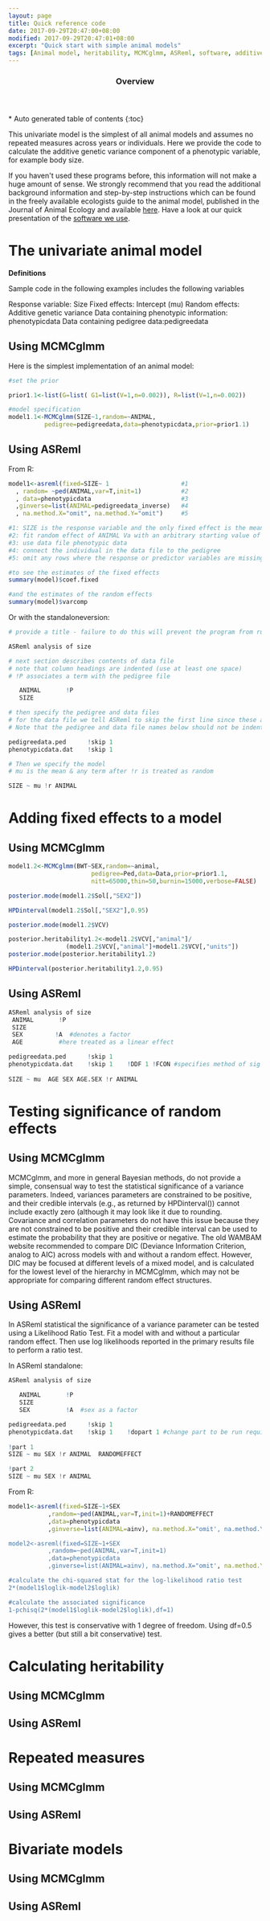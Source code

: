 ```yaml
---
layout: page
title: Quick reference code
date: 2017-09-29T20:47:00+08:00
modified: 2017-09-29T20:47:01+08:00
excerpt: "Quick start with simple animal models"
tags: [Animal model, heritability, MCMCglmm, ASReml, software, additive genetic variance]
---
```

<section id="table-of-contents" class="toc">
  <header>
    <h3>Overview</h3>
  </header>
<div id="drawer" markdown="1">
*  Auto generated table of contents
{:toc}
</div>
</section><!-- /#table-of-contents -->

This univariate model is the simplest of all animal models and assumes no repeated measures across years or individuals. Here we provide the code to calculate the additive genetic variance component of a phenotypic variable, for example body size.

If you haven't used these programs before, this information will not make a huge amount of sense. We strongly recommend that you read the additional background information and step-by-step instructions which can be found in the freely available ecologists guide to the animal model, published in the Journal of Animal Ecology and available [here](http://wildanimalmodels.org/tiki-index.php?page=The+ecologists+guide+to+the+animal+model).
Have a look at our quick presentation of the [software we use](/software/).

# The univariate animal model

**Definitions**

Sample code in the following examples includes the following variables

Response variable: Size
Fixed effects: Intercept (mu)
Random effects: Additive genetic variance
Data containing phenotypic information: phenotypicdata
Data containing pedigree data:pedigreedata

## Using MCMCglmm

Here is the simplest implementation of an animal model:

```r
#set the prior

prior1.1<-list(G=list( G1=list(V=1,n=0.002)), R=list(V=1,n=0.002))

#model specification
model1.1<-MCMCglmm(SIZE~1,random=~ANIMAL,
          pedigree=pedigreedata,data=phenotypicdata,prior=prior1.1)
```
## Using ASReml

From R:
```r
model1<-asreml(fixed=SIZE~ 1                    #1  
  , random= ~ped(ANIMAL,var=T,init=1)           #2  
  , data=phenotypicdata                         #3
  ,ginverse=list(ANIMAL=pedigreedata_inverse)   #4
  , na.method.X="omit", na.method.Y="omit")     #5

#1: SIZE is the response variable and the only fixed effect is the mean(denoted as1)
#2: fit random effect of ANIMAL Va with an arbitrary starting value of 1
#3: use data file phenotypic data
#4: connect the individual in the data file to the pedigree
#5: omit any rows where the response or predictor variables are missing

#to see the estimates of the fixed effects
summary(model)$coef.fixed

#and the estimates of the random effects
summary(model)$varcomp
```
Or with the standaloneversion:

```r
# provide a title - failure to do this will prevent the program from running properly

ASReml analysis of size  						 

# next section describes contents of data file
# note that column headings are indented (use at least one space)
# !P associates a term with the pedigree file

   ANIMAL       !P
   SIZE

# then specify the pedigree and data files
# for the data file we tell ASReml to skip the first line since these are headers not data
# Note that the pedigree and data file names below should not be indented

pedigreedata.ped      !skip 1   
phenotypicdata.dat    !skip 1    

# Then we specify the model
# mu is the mean & any term after !r is treated as random  

SIZE ~ mu !r ANIMAL
```

# Adding fixed effects to a model

## Using MCMCglmm

```r
model1.2<-MCMCglmm(BWT~SEX,random=~animal,
                       pedigree=Ped,data=Data,prior=prior1.1,
                       nitt=65000,thin=50,burnin=15000,verbose=FALSE)

posterior.mode(model1.2$Sol[,"SEX2"])

HPDinterval(model1.2$Sol[,"SEX2"],0.95)

posterior.mode(model1.2$VCV)

posterior.heritability1.2<-model1.2$VCV[,"animal"]/
                (model1.2$VCV[,"animal"]+model1.2$VCV[,"units"])
posterior.mode(posterior.heritability1.2)

HPDinterval(posterior.heritability1.2,0.95)
```

## Using ASReml

```r
ASReml analysis of size  
 ANIMAL       !P 
 SIZE
 SEX         !A  #denotes a factor
 AGE          #here treated as a linear effect

pedigreedata.ped      !skip 1   
phenotypicdata.dat    !skip 1    !DDF 1 !FCON #specifies method of sig testing
 
SIZE ~ mu  AGE SEX AGE.SEX !r ANIMAL
```

# Testing significance of random effects

## Using MCMCglmm
MCMCglmm, and more in general Bayesian methods, do not provide a simple, consensual way to test the statistical significance of a variance parameters. Indeed, variances parameters are constrained to be positive, and their credible intervals (e.g., as returned by HPDinterval()) cannot include exactly zero (although it may look like it due to rounding. Covariance and correlation parameters do not have this issue because they are not constrained to be positive and their credible interval can be used to estimate the probability that they are positive or negative.
The old WAMBAM website recommended to compare DIC (Deviance Information Criterion, analog to AIC) across models with and without a random effect. However, DIC may be focused at different levels of a mixed model, and is calculated for the lowest level of the hierarchy in MCMCglmm, which may not be appropriate for comparing different random effect structures.


## Using ASReml
In ASReml statistical the significance of a variance parameter can be tested using a Likelihood Ratio Test. Fit a model with and without a particular random effect. Then use log likelihoods reported in the primary results file to perform a ratio test.

In ASReml standalone:

```r
ASReml analysis of size  						 

   ANIMAL       !P 
   SIZE
   SEX          !A  #sex as a factor

pedigreedata.ped      !skip 1   
phenotypicdata.dat    !skip 1    !dopart 1 #change part to be run required
 
!part 1
SIZE ~ mu SEX !r ANIMAL  RANDOMEFFECT

!part 2
SIZE ~ mu SEX !r ANIMAL
```

From R:

```r
model1<-asreml(fixed=SIZE~1+SEX
           ,random=~ped(ANIMAL,var=T,init=1)+RANDOMEFFECT
           ,data=phenotypicdata
           ,ginverse=list(ANIMAL=ainv), na.method.X="omit', na.method.Y="omit')

model2<-asreml(fixed=SIZE~1+SEX
           ,random=~ped(ANIMAL,var=T,init=1)
           ,data=phenotypicdata
           ,ginverse=list(ANIMAL=ainv), na.method.X="omit', na.method.Y="omit')

#calculate the chi-squared stat for the log-likelihood ratio test
2*(model1$loglik-model2$loglik) 

#calculate the associated significance
1-pchisq(2*(model1$loglik-model2$loglik),df=1)
```

However, this test is conservative with 1 degree of freedom. Using df=0.5 gives a better (but still a bit conservative) test.
 
# Calculating heritability

## Using MCMCglmm

## Using ASReml

# Repeated measures

## Using MCMCglmm

## Using ASReml

# Bivariate models

## Using MCMCglmm

## Using ASReml

